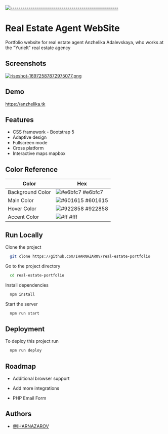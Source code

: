 
[![-----------------------------------------------------](https://raw.githubusercontent.com/andreasbm/readme/master/assets/lines/colored.png)](#real-estate-portfolio)


# Real Estate Agent WebSite

Portfolio website for real estate agent Anzhelika Adalevskaya, who works at the "Yurielt" real estate agency


## Screenshots


[![riseshot-16972587872975077.png](https://i.postimg.cc/KzX3ZyRb/riseshot-16972587872975077.png)](https://postimg.cc/cKmLm2Rk)

## Demo

https://anzhelika.tk


## Features

- CSS framework - Bootstrap 5
- Adaptive design
- Fullscreen mode
- Cross platform
- Interactive maps mapbox

## Color Reference

| Color             | Hex                                                                |
| ----------------- | ------------------------------------------------------------------ |
| Background Color | ![#e6bfc7](https://via.placeholder.com/10/e6bfc7?text=+) #e6bfc7 |
| Main Color | ![#601615](https://via.placeholder.com/10/601615?text=+) #601615 |
| Hover Color | ![#922858](https://via.placeholder.com/10/922858?text=+) #922858 |
| Accent Color | ![#ff](https://via.placeholder.com/10/fff?text=+) #fff |


## Run Locally

Clone the project

```bash
  git clone https://github.com/IHARNAZAROV/real-estate-portfolio
```

Go to the project directory

```bash
  cd real-estate-portfolio
```

Install dependencies

```bash
  npm install
```

Start the server

```bash
  npm run start
```


## Deployment

To deploy this project run

```bash
  npm run deploy
```


## Roadmap

- Additional browser support

- Add more integrations

- PHP Email Form

## Authors

- [@IHARNAZAROV](https://github.com/IHARNAZAROV)
